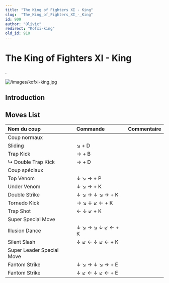 ```yaml
---
title: "The King of Fighters XI - King"
slug:  "The_King_of_Fighters_XI_-_King"
id: 909
author: "Olivic"
redirect: "Kofxi-king"
old_id: 910
---
```


# The King of Fighters XI - King

.

![](/images/kofxi-king.jpg "/images/kofxi-king.jpg")

## Introduction

## Moves List

| Nom du coup               | Commande          | Commentaire |
|:--------------------------|:------------------|:------------|
| Coup normaux              |                   |             |
| Sliding                   | ↘ + D             |             |
| Trap Kick                 | → + B             |             |
| ↳ Double Trap Kick        | → + D             |             |
| Coup spéciaux             |                   |             |
| Top Venom                 | ↓ ↘ → + P         |             |
| Under Venom               | ↓ ↘ → + K         |             |
| Double Strike             | ↓ ↘ → ↓ ↘ → + K   |             |
| Tornedo Kick              | → ↘ ↓ ↙ ← + K     |             |
| Trap Shot                 | ← ↓ ↙ + K         |             |
| Super Special Move        |                   |             |
| Illusion Dance            | ↓ ↘ → ↘ ↓ ↙ ← + K |             |
| Silent Slash              | ↓ ↙ ← ↓ ↙ ← + K   |             |
| Super Leader Special Move |                   |             |
| Fantom Strike             | ↓ ↘ → ↓ ↘ → + E   |             |
| Fantom Strike             | ↓ ↙ ← ↓ ↙ ← + E   |             |

